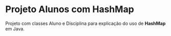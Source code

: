 # Projeto Alunos com HashMap

Projeto com classes Aluno e Disciplina para explicação do uso de **HashMap** em Java.